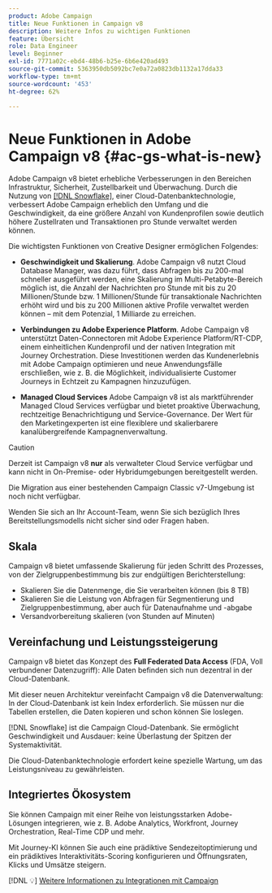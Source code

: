 ```yaml
---
product: Adobe Campaign
title: Neue Funktionen in Campaign v8
description: Weitere Infos zu wichtigen Funktionen
feature: Übersicht
role: Data Engineer
level: Beginner
exl-id: 7771a02c-ebd4-48b6-b25e-6b6e420ad493
source-git-commit: 5363950db5092bc7e0a72a0823db1132a17dda33
workflow-type: tm+mt
source-wordcount: '453'
ht-degree: 62%

---
```


# Neue Funktionen in Adobe Campaign v8 {#ac-gs-what-is-new}

Adobe Campaign v8 bietet erhebliche Verbesserungen in den Bereichen Infrastruktur, Sicherheit, Zustellbarkeit und Überwachung. Durch die Nutzung von [[!DNL Snowflake]](https://www.snowflake.com/), einer Cloud-Datenbanktechnologie, verbessert Adobe Campaign erheblich den Umfang und die Geschwindigkeit, da eine größere Anzahl von Kundenprofilen sowie deutlich höhere Zustellraten und Transaktionen pro Stunde verwaltet werden können.

Die wichtigsten Funktionen von Creative Designer ermöglichen Folgendes:

* **Geschwindigkeit und Skalierung**. Adobe Campaign v8 nutzt Cloud Database Manager, was dazu führt, dass Abfragen bis zu 200-mal schneller ausgeführt werden, eine Skalierung im Multi-Petabyte-Bereich möglich ist, die Anzahl der Nachrichten pro Stunde mit bis zu 20 Millionen/Stunde bzw. 1 Millionen/Stunde für transaktionale Nachrichten erhöht wird und bis zu 200 Millionen aktive Profile verwaltet werden können – mit dem Potenzial, 1 Milliarde zu erreichen.

* **Verbindungen zu Adobe Experience Platform**. Adobe Campaign v8 unterstützt Daten-Connectoren mit Adobe Experience Platform/RT-CDP, einem einheitlichen Kundenprofil und der nativen Integration mit Journey Orchestration. Diese Investitionen werden das Kundenerlebnis mit Adobe Campaign optimieren und neue Anwendungsfälle erschließen, wie z. B. die Möglichkeit, individualisierte Customer Journeys in Echtzeit zu Kampagnen hinzuzufügen.

* **Managed Cloud Services** Adobe Campaign v8 ist als marktführender Managed Cloud Services verfügbar und bietet proaktive Überwachung, rechtzeitige Benachrichtigung und Service-Governance. Der Wert für den Marketingexperten ist eine flexiblere und skalierbarere kanalübergreifende Kampagnenverwaltung.

>[!CAUTION]
>
>Derzeit ist Campaign v8 **nur** als verwalteter Cloud Service verfügbar und kann nicht in On-Premise- oder Hybridumgebungen bereitgestellt werden.
>
>Die Migration aus einer bestehenden Campaign Classic v7-Umgebung ist noch nicht verfügbar.
>
>Wenden Sie sich an Ihr Account-Team, wenn Sie sich bezüglich Ihres Bereitstellungsmodells nicht sicher sind oder Fragen haben.


## Skala

Campaign v8 bietet umfassende Skalierung für jeden Schritt des Prozesses, von der Zielgruppenbestimmung bis zur endgültigen Berichterstellung:

* Skalieren Sie die Datenmenge, die Sie verarbeiten können (bis 8 TB)
* Skalieren Sie die Leistung von Abfragen für Segmentierung und Zielgruppenbestimmung, aber auch für Datenaufnahme und -abgabe
* Versandvorbereitung skalieren (von Stunden auf Minuten)

## Vereinfachung und Leistungssteigerung

Campaign v8 bietet das Konzept des **Full Federated Data Access** (FDA, Voll verbundener Datenzugriff): Alle Daten befinden sich nun dezentral in der Cloud-Datenbank.

Mit dieser neuen Architektur vereinfacht Campaign v8 die Datenverwaltung: In der Cloud-Datenbank ist kein Index erforderlich. Sie müssen nur die Tabellen erstellen, die Daten kopieren und schon können Sie loslegen.

[!DNL Snowflake] ist die Campaign Cloud-Datenbank. Sie ermöglicht Geschwindigkeit und Ausdauer: keine Überlastung der Spitzen der Systemaktivität.

Die Cloud-Datenbanktechnologie erfordert keine spezielle Wartung, um das Leistungsniveau zu gewährleisten.

## Integriertes Ökosystem

Sie können Campaign mit einer Reihe von leistungsstarken Adobe-Lösungen integrieren, wie z. B. Adobe Analytics, Workfront, Journey Orchestration, Real-Time CDP und mehr.

Mit Journey-KI können Sie auch eine prädiktive Sendezeitoptimierung und ein prädiktives Interaktivitäts-Scoring konfigurieren und Öffnungsraten, Klicks und Umsätze steigern.

[!DNL :bulb:] [Weitere Informationen zu Integrationen mit Campaign](../connect/integration.md)


